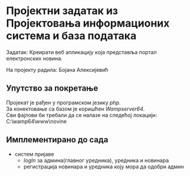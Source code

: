 # Проjектни задатак из Проjектовања информационих система и база података

Задатак: Креирати веб апликациjу коjа представља портал електронских новина.

На пројекту радила: Бојана Алексијевић


## Упутство за покретање

Пројекат је рађен у програмском језику <i>php</i>.
<br>
За конектовање са базом је коришћен <i>Wampserver64</i>.
<br>
Сви фајлови би требали да се налазе на следећој локацији:
<br>
C:\wamp64\www\novine
<br>



## Имплементирано до сада

* систем пријаве
  * <i>logIn</i> за админа(главног уредника), уредника и новинара
  * регистрација новинара и уредника коју мора да одобри админ
  
